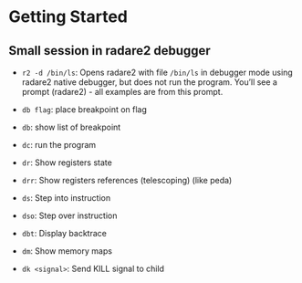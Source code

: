 # Getting Started

## Small session in radare2 debugger

* `r2 -d /bin/ls`: Opens radare2 with file `/bin/ls` in debugger mode using radare2 native debugger, but does not run the program. You’ll see a prompt (radare2) - all examples are from this prompt.

* `db flag`: place breakpoint on flag

* `db`: show list of breakpoint

* `dc`: run the program

* `dr`: Show registers state

* `drr`: Show registers references (telescoping) (like peda)  

* `ds`: Step into instruction

* `dso`: Step over instruction

* `dbt`: Display backtrace

* `dm`: Show memory maps 

* `dk <signal>`: Send KILL signal to child
